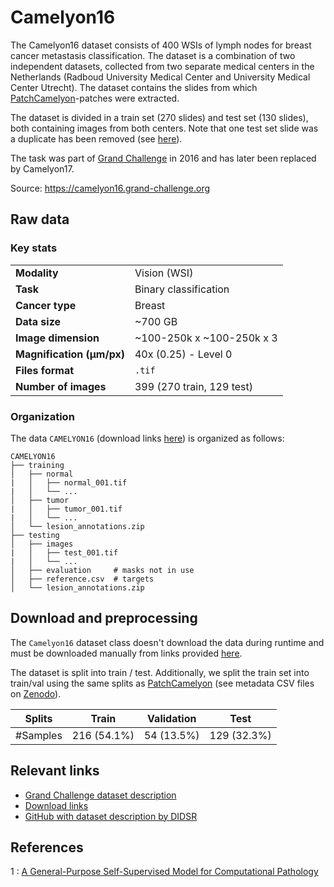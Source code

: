 # Camelyon16

The Camelyon16 dataset consists of 400 WSIs of lymph nodes for breast cancer metastasis classification. The dataset is a combination of two independent datasets, collected from two separate medical centers in the Netherlands (Radboud University Medical Center and University Medical Center Utrecht). The dataset contains the slides from which [PatchCamelyon](patch_camelyon.md)-patches were extracted.

The dataset is divided in a train set (270 slides) and test set (130 slides), both containing images from both centers. Note that one test set slide was a duplicate has been removed (see [here](https://github.com/DIDSR/dldp?tab=readme-ov-file#04-data-description-important)).

The task was part of [Grand Challenge](https://grand-challenge.org/) in 2016 and has later been replaced by Camelyon17.

Source: https://camelyon16.grand-challenge.org

## Raw data

### Key stats

|                           |                                                          |
|---------------------------|----------------------------------------------------------|
| **Modality**              | Vision (WSI)                                     |
| **Task**                  | Binary classification                                    |
| **Cancer type**           | Breast                                                   |
| **Data size**             | ~700 GB                                                  |
| **Image dimension**       | ~100-250k x ~100-250k x 3                                |
| **Magnification (μm/px)** | 40x (0.25) - Level 0                                     |
| **Files format**          | `.tif`                                                   |
| **Number of images**      | 399 (270 train, 129 test)                                |


### Organization

The data `CAMELYON16` (download links [here](https://camelyon17.grand-challenge.org/Data/)) is organized as follows:

```
CAMELYON16
├── training
│   ├── normal
|   │   ├── normal_001.tif
|   │   └── ...
│   ├── tumor
|   │   ├── tumor_001.tif
|   │   └── ...
│   └── lesion_annotations.zip
├── testing
│   ├── images
|   │   ├── test_001.tif
|   │   └── ...
│   ├── evaluation     # masks not in use
│   ├── reference.csv  # targets
│   └── lesion_annotations.zip
```

## Download and preprocessing

The `Camelyon16` dataset class doesn't download the data during runtime and must be downloaded manually from links provided [here](https://camelyon17.grand-challenge.org/Data/).

The dataset is split into train / test. Additionally, we split the train set into train/val using the same splits as [PatchCamelyon](patch_camelyon.md) (see metadata CSV files on [Zenodo](https://zenodo.org/records/2546921)).

| Splits   | Train       | Validation  | Test       |  
|----------|-------------|-------------|------------|
| #Samples | 216 (54.1%) | 54 (13.5%)  | 129 (32.3%)|


## Relevant links

* [Grand Challenge dataset description](https://camelyon16.grand-challenge.org/Data/)
* [Download links](https://camelyon17.grand-challenge.org/Data/)
* [GitHub with dataset description by DIDSR](https://github.com/DIDSR/dldp)


## References
1 : [A General-Purpose Self-Supervised Model for Computational Pathology](https://arxiv.org/abs/2308.15474)